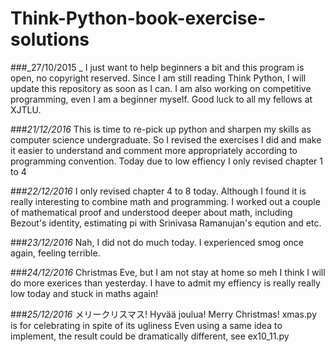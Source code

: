 # Think-Python-book-exercise-solutions

###_27/10/2015 _
I just want to help beginners a bit and this program is open, no copyright reserved. Since I am still reading Think Python, I will update this repository as soon as I can. I am also working on competitive programming, even I am a beginner myself. Good luck to all my fellows at XJTLU.

###_21/12/2016_
This is time to re-pick up python and sharpen my skills as computer science undergraduate. So I revised the exercises I did and make it easier to understand and comment more appropriately according to programming convention.  Today due to low effiency I only revised chapter 1 to 4

###_22/12/2016_
I only revised chapter 4 to 8 today. Although I found it is really interesting to combine math and programming. I worked out a couple of mathematical proof and understood deeper about math, including Bezout's identity, estimating pi with Srinivasa Ramanujan's eqution and etc.

###_23/12/2016_
Nah, I did not do much today. I experienced smog once again, feeling terrible.

###_24/12/2016_
Christmas Eve, but I am not stay at home so meh I think I will do more exerices than yesterday. I have to admit my effiency is really really low today and stuck in maths again! 

###_25/12/2016_
メリークリスマス! Hyvää joulua! Merry Christmas!
xmas.py is for celebrating in spite of its ugliness
Even using a same idea to implement, the result could be dramatically different, see ex10_11.py
